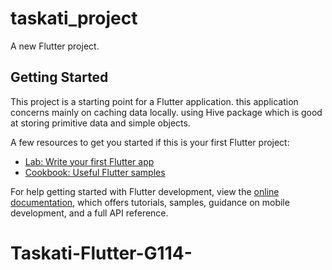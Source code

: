 # taskati_project

A new Flutter project.

## Getting Started

This project is a starting point for a Flutter application.
this application concerns mainly on caching data locally.
using Hive package which is good at storing primitive data and simple objects.

A few resources to get you started if this is your first Flutter project:

- [Lab: Write your first Flutter app](https://docs.flutter.dev/get-started/codelab)
- [Cookbook: Useful Flutter samples](https://docs.flutter.dev/cookbook)

For help getting started with Flutter development, view the
[online documentation](https://docs.flutter.dev/), which offers tutorials,
samples, guidance on mobile development, and a full API reference.
# Taskati-Flutter-G114-
